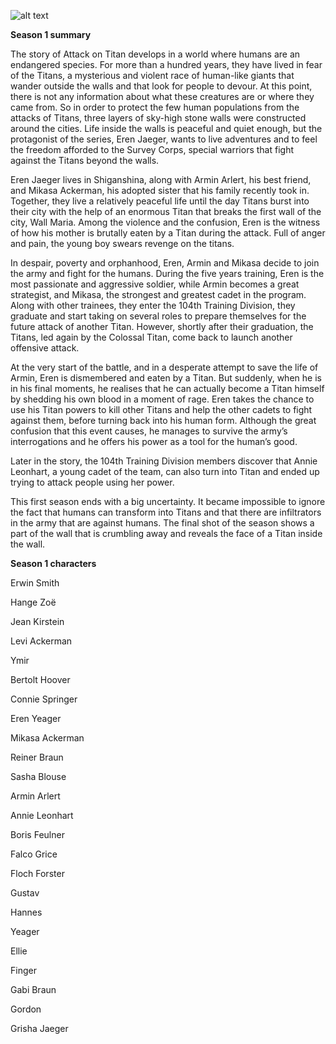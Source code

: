 ![alt text](https://wallpapers.com/images/high/scouting-legion-attack-on-titan-logo-hpy8im9jbawkbwqa.webp)


**Season 1 summary**

The story of Attack on Titan develops in a world where humans are an endangered species. For more than a hundred years, they have lived in fear of the Titans, a mysterious and violent race of human-like giants that wander outside the walls and that look for people to devour. At this point, there is not any information about what these creatures are or where they came from. So in order to protect the few human populations from the attacks of Titans, three layers of sky-high stone walls were constructed around the cities. Life inside the walls is peaceful and quiet enough, but the protagonist of the series, Eren Jaeger, wants to live adventures and to feel the freedom afforded to the Survey Corps, special warriors that fight against the Titans beyond the walls.

Eren Jaeger lives in Shiganshina, along with Armin Arlert, his best friend, and Mikasa Ackerman, his adopted sister that his family recently took in. Together, they live a relatively peaceful life until the day Titans burst into their city with the help of an enormous Titan that breaks the first wall of the city, Wall Maria. Among the violence and the confusion, Eren is the witness of how his mother is brutally eaten by a Titan during the attack. Full of anger and pain, the young boy swears revenge on the titans.

In despair, poverty and orphanhood, Eren, Armin and Mikasa decide to join the army and fight for the humans. During the five years training, Eren is the most passionate and aggressive soldier, while Armin becomes a great strategist, and Mikasa, the strongest and greatest cadet in the program. Along with other trainees, they enter the 104th Training Division, they graduate and start taking on several roles to prepare themselves for the future attack of another Titan.
However, shortly after their graduation, the Titans, led again by the Colossal Titan, come back to launch another offensive attack.

At the very start of the battle, and in a desperate attempt to save the life of Armin, Eren is dismembered and eaten by a Titan. But suddenly, when he is in his final moments, he realises that he can actually become a Titan himself by shedding his own blood in a moment of rage. Eren takes the chance to use his Titan powers to kill other Titans and help the other cadets to fight against them, before turning back into his human form. Although the great confusion that this event causes, he manages to survive the army’s interrogations and he offers his power as a tool for the human’s good.

Later in the story, the 104th Training Division members discover that Annie Leonhart, a young cadet of the team, can also turn into Titan and ended up trying to attack people using her power.

This first season ends with a big uncertainty. It became impossible to ignore the fact that humans can transform into Titans and that there are infiltrators in the army that are against humans. The final shot of the season shows a part of the wall that is crumbling away and reveals the face of a Titan inside the wall.

**Season 1 characters**


Erwin Smith

Hange Zoë

Jean Kirstein

Levi Ackerman

Ymir

Bertolt Hoover

Connie Springer

Eren Yeager

Mikasa Ackerman

Reiner Braun

Sasha Blouse

Armin Arlert

Annie Leonhart

Boris Feulner

Falco Grice

Floch Forster

Gustav

Hannes

Yeager

Ellie

Finger

Gabi Braun

Gordon

Grisha Jaeger

